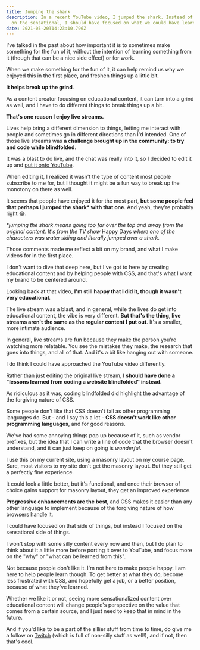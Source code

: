 ```yaml
---
title: Jumping the shark
description: In a recent YouTube video, I jumped the shark. Instead of focusing
  on the sensational, I should have focused on what we could have learned.
date: 2021-05-20T14:23:10.796Z
---
```

I've talked in the past about how important it is to sometimes make something for the fun of it, without the intention of learning something from it (though that can be a nice side effect) or for work.

When we make something for the fun of it, it can help remind us why we enjoyed this in the first place, and freshen things up a little bit.

**It helps break up the grind**.

As a content creator focusing on educational content, it can turn into a grind as well, and I have to do different things to break things up a bit.

**That's one reason I enjoy live streams.** 

Lives help bring a different dimension to things, letting me interact with people and sometimes go in different directions than I'd intended. One of those live streams was **a challenge brought up in the community: to try and code while blindfolded**.

It was a blast to do live, and the chat was really into it, so I decided to edit it up and [put it onto YouTube](https://youtu.be/NxNTarlOaBc). 

When editing it, I realized it wasn't the type of content most people subscribe to me for, but I thought it might be a fun way to break up the monotony on there as well.

It seems that people have enjoyed it for the most part, __but some people feel that perhaps I jumped the shark* with that one__. And yeah, they're probably right 😂.

*\*jumping the shark means going too far over the top and away from the original content. It's from the TV show* Happy Days *where one of the characters was water skiing and literally jumped over a shark.*

Those comments made me reflect a bit on my brand, and what I make videos for in the first place.

I don't want to dive that deep here, but I've got to here by creating educational content and by helping people with CSS, and that's what I want my brand to be centered around.

Looking back at that video, **I'm still happy that I did it, though it wasn't very educational**. 

The live stream was a blast, and in general, while the lives do get into educational content, the vibe is very different. **But that's the thing, live streams aren't the same as the regular content I put out**. It's a smaller, more intimate audience. 

In general, live streams are fun because they make the person you're watching more relatable. You see the mistakes they make, the research that goes into things, and all of that. And it's a bit like hanging out with someone. 

I do think I could have approached the YouTube video differently.

Rather than just editing the original live stream, **I should have done a "lessons learned from coding a website blindfolded" instead.** 

As ridiculous as it was, coding blindfolded did highlight the advantage of the forgiving nature of CSS.

Some people don't like that CSS doesn't fail as other programming languages do. But - and I say this a lot - **CSS doesn't work like other programming languages**, and for good reasons.

We've had some annoying things pop up because of it, such as vendor prefixes, but the idea that I can write a line of code that the browser doesn't understand, and it can just keep on going is *wonderful*.

I use this on my current site, using a masonry layout on my course page. Sure, most visitors to my site don't get the masonry layout. But they still get a perfectly fine experience. 

It could look a little better, but it's functional, and once their browser of choice gains support for masonry layout, they get an improved experience. 

**Progressive enhancements are the best**, and CSS makes it easier than any other language to implement because of the forgiving nature of how browsers handle it. 

I could have focused on that side of things, but instead I focused on the sensational side of things.

I won't stop with some silly content every now and then, but I do plan to think about it a little more before porting it over to YouTube, and focus more on the "why" or "what can be learned from this". 

Not because people don't like it. I'm not here to make people happy. I am here to help people learn though. To get better at what they do, become less frustrated with CSS, and hopefully get a job, or a better position, because of what they've learned. 

Whether we like it or not, seeing more sensationalized content over educational content will change people's perspective on the value that comes from a certain source, and I just need to keep that in mind in the future. 

And if you'd like to be a part of the sillier stuff from time to time, do give me a follow on [Twitch](twitch.tv/kevinpowellcss) (which is full of non-silly stuff as well!), and if not, then that's cool.